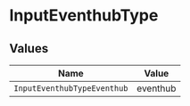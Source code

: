# InputEventhubType


## Values

| Name                        | Value                       |
| --------------------------- | --------------------------- |
| `InputEventhubTypeEventhub` | eventhub                    |